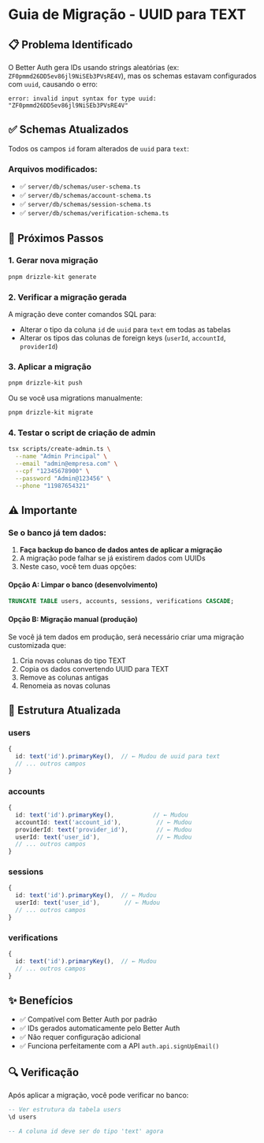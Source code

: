 # Guia de Migração - UUID para TEXT

## 📋 Problema Identificado

O Better Auth gera IDs usando strings aleatórias (ex: `ZF0pmmd26DD5ev86jl9NiSEb3PVsRE4V`), mas os schemas estavam configurados com `uuid`, causando o erro:

```
error: invalid input syntax for type uuid: "ZF0pmmd26DD5ev86jl9NiSEb3PVsRE4V"
```

## ✅ Schemas Atualizados

Todos os campos `id` foram alterados de `uuid` para `text`:

### Arquivos modificados:

- ✅ `server/db/schemas/user-schema.ts`
- ✅ `server/db/schemas/account-schema.ts`
- ✅ `server/db/schemas/session-schema.ts`
- ✅ `server/db/schemas/verification-schema.ts`

## 🚀 Próximos Passos

### 1. Gerar nova migração

```bash
pnpm drizzle-kit generate
```

### 2. Verificar a migração gerada

A migração deve conter comandos SQL para:

- Alterar o tipo da coluna `id` de `uuid` para `text` em todas as tabelas
- Alterar os tipos das colunas de foreign keys (`userId`, `accountId`, `providerId`)

### 3. Aplicar a migração

```bash
pnpm drizzle-kit push
```

Ou se você usa migrations manualmente:

```bash
pnpm drizzle-kit migrate
```

### 4. Testar o script de criação de admin

```bash
tsx scripts/create-admin.ts \
  --name "Admin Principal" \
  --email "admin@empresa.com" \
  --cpf "12345678900" \
  --password "Admin@123456" \
  --phone "11987654321"
```

## ⚠️ Importante

### Se o banco já tem dados:

1. **Faça backup do banco de dados antes de aplicar a migração**
2. A migração pode falhar se já existirem dados com UUIDs
3. Neste caso, você tem duas opções:

#### Opção A: Limpar o banco (desenvolvimento)

```sql
TRUNCATE TABLE users, accounts, sessions, verifications CASCADE;
```

#### Opção B: Migração manual (produção)

Se você já tem dados em produção, será necessário criar uma migração customizada que:

1. Cria novas colunas do tipo TEXT
2. Copia os dados convertendo UUID para TEXT
3. Remove as colunas antigas
4. Renomeia as novas colunas

## 📝 Estrutura Atualizada

### users

```typescript
{
  id: text('id').primaryKey(),  // ← Mudou de uuid para text
  // ... outros campos
}
```

### accounts

```typescript
{
  id: text('id').primaryKey(),           // ← Mudou
  accountId: text('account_id'),          // ← Mudou
  providerId: text('provider_id'),        // ← Mudou
  userId: text('user_id'),                // ← Mudou
  // ... outros campos
}
```

### sessions

```typescript
{
  id: text('id').primaryKey(),  // ← Mudou
  userId: text('user_id'),       // ← Mudou
  // ... outros campos
}
```

### verifications

```typescript
{
  id: text('id').primaryKey(),  // ← Mudou
  // ... outros campos
}
```

## ✨ Benefícios

- ✅ Compatível com Better Auth por padrão
- ✅ IDs gerados automaticamente pelo Better Auth
- ✅ Não requer configuração adicional
- ✅ Funciona perfeitamente com a API `auth.api.signUpEmail()`

## 🔍 Verificação

Após aplicar a migração, você pode verificar no banco:

```sql
-- Ver estrutura da tabela users
\d users

-- A coluna id deve ser do tipo 'text' agora
```
